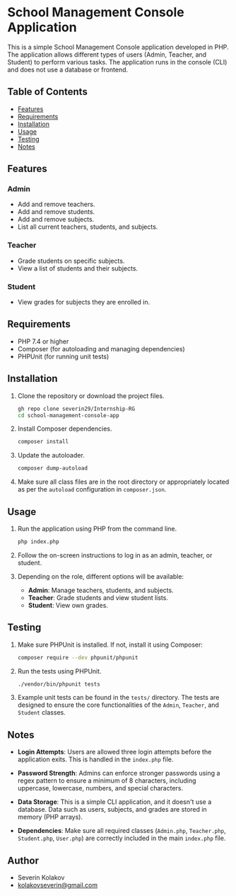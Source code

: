 # School Management Console Application

This is a simple School Management Console application developed in PHP. The application allows different types of users (Admin, Teacher, and Student) to perform various tasks. The application runs in the console (CLI) and does not use a database or frontend.

## Table of Contents
- [Features](#features)
- [Requirements](#requirements)
- [Installation](#installation)
- [Usage](#usage)
- [Testing](#testing)
- [Notes](#notes)

## Features

### Admin
- Add and remove teachers.
- Add and remove students.
- Add and remove subjects.
- List all current teachers, students, and subjects.

### Teacher
- Grade students on specific subjects.
- View a list of students and their subjects.

### Student
- View grades for subjects they are enrolled in.

## Requirements

- PHP 7.4 or higher
- Composer (for autoloading and managing dependencies)
- PHPUnit (for running unit tests)

## Installation

1. Clone the repository or download the project files.
    ```bash
    gh repo clone severin29/Internship-RG
    cd school-management-console-app
    ```

2. Install Composer dependencies.
    ```bash
    composer install
    ```

3. Update the autoloader.
    ```bash
    composer dump-autoload
    ```

4. Make sure all class files are in the root directory or appropriately located as per the `autoload` configuration in `composer.json`.

## Usage

1. Run the application using PHP from the command line.
    ```bash
    php index.php
    ```

2. Follow the on-screen instructions to log in as an admin, teacher, or student. 

3. Depending on the role, different options will be available:
    - **Admin**: Manage teachers, students, and subjects.
    - **Teacher**: Grade students and view student lists.
    - **Student**: View own grades.

## Testing

1. Make sure PHPUnit is installed. If not, install it using Composer:
    ```bash
    composer require --dev phpunit/phpunit
    ```

2. Run the tests using PHPUnit.
    ```bash
    ./vendor/bin/phpunit tests
    ```

3. Example unit tests can be found in the `tests/` directory. The tests are designed to ensure the core functionalities of the `Admin`, `Teacher`, and `Student` classes.

## Notes

- **Login Attempts**: Users are allowed three login attempts before the application exits. This is handled in the `index.php` file.
  
- **Password Strength**: Admins can enforce stronger passwords using a regex pattern to ensure a minimum of 8 characters, including uppercase, lowercase, numbers, and special characters.

- **Data Storage**: This is a simple CLI application, and it doesn't use a database. Data such as users, subjects, and grades are stored in memory (PHP arrays).

- **Dependencies**: Make sure all required classes (`Admin.php`, `Teacher.php`, `Student.php`, `User.php`) are correctly included in the main `index.php` file.


## Author

- Severin Kolakov
- kolakovseverin@gmail.com  

